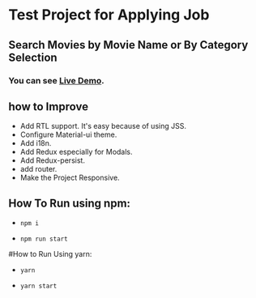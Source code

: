 # Test Project for Applying Job
## Search Movies by Movie Name or By Category Selection

### You can see [Live Demo](https://cranky-brahmagupta-0c15c0.netlify.app/).

## how to Improve
- Add RTL support. It's easy because of using JSS.
- Configure Material-ui theme.
- Add i18n.
- Add Redux especially for Modals.
- Add Redux-persist.
- add router.
- Make the Project Responsive.

## How To Run using npm:
- `npm i`

- `npm run start`

#How to Run Using yarn:
- `yarn`

- `yarn start`